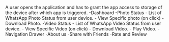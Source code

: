 A user opens the application and has to grant the app access to storage of the device after which app is triggered.
-Dashboard
  -Photo Status
    - List of WhatsApp Photo Status from user device.
      - View Specific photo (on click)
        - Download Photo. 
  -Video Status
    - List of WhatsApp Video Status from user device.
      - View Specific Video (on click)
        - Download Video.
        - Play Video.
-Navigation Drawer
  -About us 
  -Share with Friends
  -Rate and Review